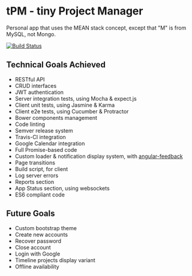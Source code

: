 # tPM - tiny Project Manager

Personal app that uses the MEAN stack concept, except that "M" is from MySQL, not Mongo.

[![Build Status](https://travis-ci.org/andreipfeiffer/tpm.svg?branch=master)](https://travis-ci.org/andreipfeiffer/tpm)

## Technical Goals Achieved

* RESTful API
* CRUD interfaces
* JWT authentication
* Server integration tests, using Mocha & expect.js
* Client unit tests, using Jasmine & Karma
* Client e2e tests, using Cucumber & Protractor
* Bower components management
* Code linting
* Semver release system
* Travis-CI integration
* Google Calendar integration
* Full Promise-based code
* Custom loader & notification display system, with [angular-feedback](https://github.com/andreipfeiffer/angular-feedback)
* Page transitions
* Build script, for client
* Log server errors
* Reports section
* App Status section, using websockets
* ES6 compliant code

## Future Goals

* Custom bootstrap theme
* Create new accounts
* Recover password
* Close account
* Login with Google
* Timeline projects display variant
* Offline availability
